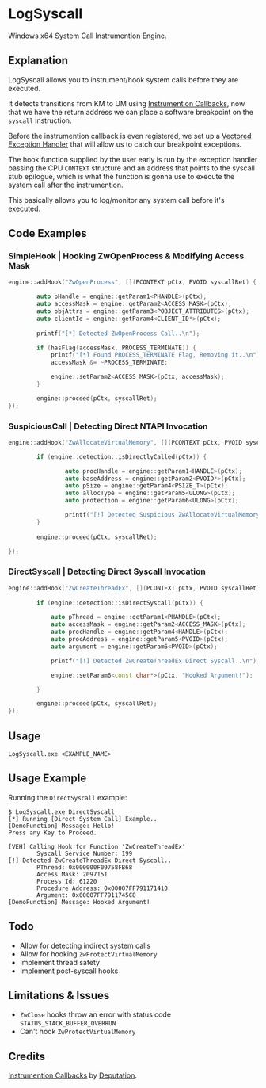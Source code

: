 
# LogSyscall

Windows x64 System Call Instrumention Engine.

## Explanation

LogSyscall allows you to instrument/hook system calls before they are executed.

It detects transitions from KM to UM using [Instrumention Callbacks](https://github.com/Deputation/instrumentation_callbacks), now that we have the return address we can place a software breakpoint on the ``syscall`` instruction.

Before the instrumention callback is even registered, we set up a [Vectored Exception Handler](https://learn.microsoft.com/en-us/windows/win32/debug/vectored-exception-handling/) that will allow us to catch our breakpoint exceptions.

The hook function supplied by the user early is run by the exception handler passing the CPU ``CONTEXT`` structure and an address that points to the syscall stub epilogue, which is what the function is gonna use to execute the system call after the instrumention.

This basically allows you to log/monitor any system call before it's executed.

## Code Examples

### SimpleHook | Hooking ZwOpenProcess & Modifying Access Mask
```cpp
engine::addHook("ZwOpenProcess", [](PCONTEXT pCtx, PVOID syscallRet) {

		auto pHandle = engine::getParam1<PHANDLE>(pCtx);
		auto accessMask = engine::getParam2<ACCESS_MASK>(pCtx);
		auto objAttrs = engine::getParam3<POBJECT_ATTRIBUTES>(pCtx);
		auto clientId = engine::getParam4<CLIENT_ID*>(pCtx);
		
		printf("[*] Detected ZwOpenProcess Call..\n");

		if (hasFlag(accessMask, PROCESS_TERMINATE)) {
			printf("[*] Found PROCESS_TERMINATE Flag, Removing it..\n");
			accessMask &= ~PROCESS_TERMINATE;

			engine::setParam2<ACCESS_MASK>(pCtx, accessMask);
		}

		engine::proceed(pCtx, syscallRet);
});
```

### SuspiciousCall | Detecting Direct NTAPI Invocation
```cpp
engine::addHook("ZwAllocateVirtualMemory", [](PCONTEXT pCtx, PVOID syscallRet) {

        if (engine::detection::isDirectlyCalled(pCtx)) {

                auto procHandle = engine::getParam1<HANDLE>(pCtx);
                auto baseAddress = engine::getParam2<PVOID*>(pCtx);
                auto pSize = engine::getParam4<PSIZE_T>(pCtx);
                auto allocType = engine::getParam5<ULONG>(pCtx);
                auto protection = engine::getParam6<ULONG>(pCtx);

                printf("[!] Detected Suspicious ZwAllocateVirtualMemory Call (NTAPI / Direct Syscall / Indirect Syscall)\n");
        }
        
        engine::proceed(pCtx, syscallRet);

});
```

### DirectSyscall | Detecting Direct Syscall Invocation
```cpp
engine::addHook("ZwCreateThreadEx", [](PCONTEXT pCtx, PVOID syscallRet) { 
        
        if (engine::detection::isDirectSyscall(pCtx)) {

            auto pThread = engine::getParam1<PHANDLE>(pCtx);
            auto accessMask = engine::getParam2<ACCESS_MASK>(pCtx);
            auto procHandle = engine::getParam4<HANDLE>(pCtx);
            auto procAddress = engine::getParam5<PVOID>(pCtx);
            auto argument = engine::getParam6<PVOID>(pCtx);

            printf("[!] Detected ZwCreateThreadEx Direct Syscall..\n");

            engine::setParam6<const char*>(pCtx, "Hooked Argument!");

        }

        engine::proceed(pCtx, syscallRet);
});
```

## Usage
```
LogSyscall.exe <EXAMPLE_NAME>
```

## Usage Example
Running the ``DirectSyscall`` example:
```
$ LogSyscall.exe DirectSyscall
[*] Running [Direct System Call] Example..
[DemoFunction] Message: Hello!
Press any Key to Proceed.

[VEH] Calling Hook for Function 'ZwCreateThreadEx'
        Syscall Service Number: 199
[!] Detected ZwCreateThreadEx Direct Syscall..
        PThread: 0x000000F09758FB68
        Access Mask: 2097151
        Process Id: 61220
        Procedure Address: 0x00007FF791171410
        Argument: 0x00007FF7911745C8
[DemoFunction] Message: Hooked Argument!
```

## Todo
- Allow for detecting indirect system calls
- Allow for hooking ``ZwProtectVirtualMemory``
- Implement thread safety
- Implement post-syscall hooks

## Limitations & Issues
- ``ZwClose`` hooks throw an error with status code ``STATUS_STACK_BUFFER_OVERRUN`` 
- Can't hook ``ZwProtectVirtualMemory``

## Credits
[Instrumention Callbacks](https://github.com/Deputation/instrumentation_callbacks) by [Deputation](https://github.com/Deputation/).
